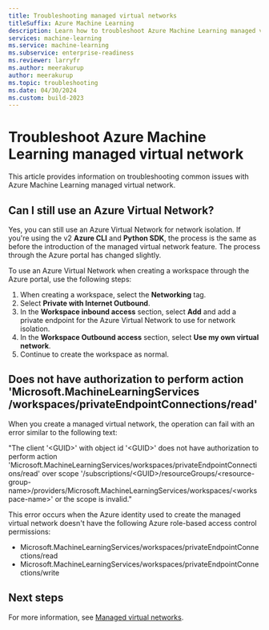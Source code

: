 ```yaml
---
title: Troubleshooting managed virtual networks
titleSuffix: Azure Machine Learning
description: Learn how to troubleshoot Azure Machine Learning managed virtual network.
services: machine-learning
ms.service: machine-learning
ms.subservice: enterprise-readiness
ms.reviewer: larryfr
ms.author: meerakurup 
author: meerakurup 
ms.topic: troubleshooting
ms.date: 04/30/2024
ms.custom: build-2023
---
```


# Troubleshoot Azure Machine Learning managed virtual network

This article provides information on troubleshooting common issues with Azure Machine Learning managed virtual network.

## Can I still use an Azure Virtual Network?

Yes, you can still use an Azure Virtual Network for network isolation. If you're using the v2 __Azure CLI__ and __Python SDK__, the process is the same as before the introduction of the managed virtual network feature. The process through the Azure portal has changed slightly.

To use an Azure Virtual Network when creating a workspace through the Azure portal, use the following steps:

1. When creating a workspace, select the __Networking__ tag.
1. Select __Private with Internet Outbound__.
1. In the __Workspace inbound access__ section, select __Add__ and add a private endpoint for the Azure Virtual Network to use for network isolation.
1. In the __Workspace Outbound access__ section, select __Use my own virtual network__.
1. Continue to create the workspace as normal.

## Does not have authorization to perform action 'Microsoft.MachineLearningServices<br/> /workspaces/privateEndpointConnections/read'

When you create a managed virtual network, the operation can fail with an error similar to the following text:

"The client '\<GUID\>' with object id '\<GUID\>' does not have authorization to perform action 'Microsoft.MachineLearningServices/workspaces/privateEndpointConnections/read' over scope '/subscriptions/\<GUID\>/resourceGroups/\<resource-group-name\>/providers/Microsoft.MachineLearningServices/workspaces/\<workspace-name\>' or the scope is invalid."

This error occurs when the Azure identity used to create the managed virtual network doesn't have the following Azure role-based access control permissions:

* Microsoft.MachineLearningServices/workspaces/privateEndpointConnections/read
* Microsoft.MachineLearningServices/workspaces/privateEndpointConnections/write

## Next steps

For more information, see [Managed virtual networks](how-to-managed-network.md).
